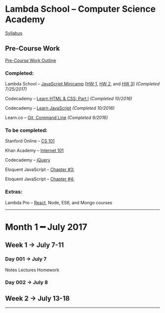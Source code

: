 # Lambda School – Computer Science Academy
[Syllabus](https://github.com/LambdaSchool/LambdaCSA-Syllabus)
## Pre-Course Work
[Pre-Course Work Outline](https://docs.google.com/document/d/1YKYxzNt6QZxnPw8xOT-Qyf1BY0cHb-Us1ydzZTphxRI/edit)
### Completed:
Lambda School – [JavaScript Minicamp](https://lambdaschool.com/mini-bootcamp/javascript) [[HW 1](https://github.com/lefrenk/js-minicamp-homework-1), [HW 2](https://github.com/lefrenk/js-minicamp-homework-2), and [HW 3](https://github.com/lefrenk/js-minicamp-homework-3)] *(Completed 7/25/2017)*

Codecademy – [Learn HTML & CSS: Part I](https://www.codecademy.com/frenk#completed) *(Completed 10/2016)*

Codecademy – [Learn JavaScript](https://www.codecademy.com/frenk#completed) *(Completed 10/2016)*

Learn.co – [Git, Command Line](https://learn.co/lefrenk) *(Completed 9/2016)*

### To be completed:
Stanford Online – [CS 101](http://online.stanford.edu/course/computer-science-101-self-paced)

Khan Academy – [Internet 101](https://www.khanacademy.org/computing/computer-science/internet-intro)

Codecademy – [jQuery](https://www.codecademy.com/learn/jquery)

Eloquent JavaScript – [Chapter #3:](http://eloquentjavascript.net/03_functions.html)

Eloquent JavaScript – [Chapter #4:](http://eloquentjavascript.net/04_data.html)

### Extras:
Lambda Pro – [React](https://lambdaschool.com/pro/react), Node, ES6, and Mongo courses
***
# Month 1 ━ July 2017
## Week 1 → July 7-11
### Day 001 → July 7
Notes
Lectures
Homework
### Day 002 → July 8
## Week 2 → July 13-18
***
